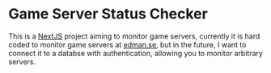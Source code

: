 #  Game Server Status Checker
This is a [NextJS](https://nextjs.org/) project aiming to monitor game servers, currently it is hard coded to monitor game servers at [edman.se](https://edman.se), but in the future, I want to connect it to a databse with authentication, allowing you to monitor arbitrary servers.